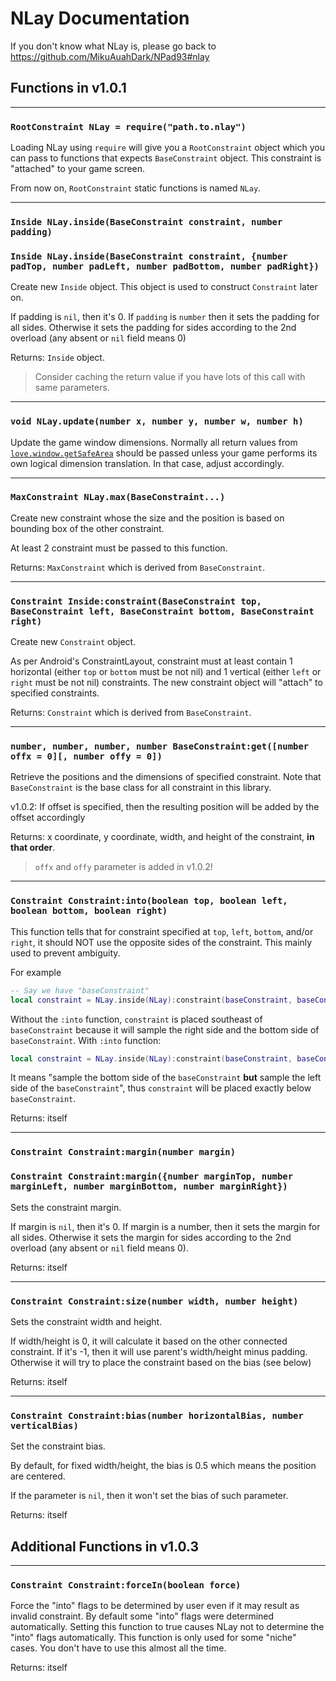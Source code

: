 NLay Documentation
=====

If you don't know what NLay is, please go back to https://github.com/MikuAuahDark/NPad93#nlay

Functions in v1.0.1
-----

************************************************

### `RootConstraint NLay = require("path.to.nlay")`

Loading NLay using `require` will give you a `RootConstraint` object which you can pass to functions that expects
`BaseConstraint` object. This constraint is "attached" to your game screen.

From now on, `RootConstraint` static functions is named `NLay`.

************************************************

### `Inside NLay.inside(BaseConstraint constraint, number padding)`

### `Inside NLay.inside(BaseConstraint constraint, {number padTop, number padLeft, number padBottom, number padRight})`

Create new `Inside` object. This object is used to construct `Constraint` later on.

If padding is `nil`, then it's 0. If `padding` is `number` then it sets the padding for all sides. Otherwise it sets the padding
for sides according to the 2nd overload (any absent or `nil` field means 0)

Returns: `Inside` object.

> Consider caching the return value if you have lots of this call with same parameters.

************************************************

### `void NLay.update(number x, number y, number w, number h)`

Update the game window dimensions. Normally all return values from [`love.window.getSafeArea`](https://love2d.org/wiki/love.window.getSafeArea) should
be passed unless your game performs its own logical dimension translation. In that case, adjust accordingly.

************************************************

### `MaxConstraint NLay.max(BaseConstraint...)`

Create new constraint whose the size and the position is based on bounding box of the other constraint.

At least 2 constraint must be passed to this function.

Returns: `MaxConstraint` which is derived from `BaseConstraint`.

************************************************

### `Constraint Inside:constraint(BaseConstraint top, BaseConstraint left, BaseConstraint bottom, BaseConstraint right)`

Create new `Constraint` object.

As per Android's ConstraintLayout, constraint must at least contain 1 horizontal (either `top` or `bottom` must be not nil) and 1 vertical (either `left`
or `right` must be not nil) constraints. The new constraint object will "attach" to specified constraints.

Returns: `Constraint` which is derived from `BaseConstraint`.

************************************************

### `number, number, number, number BaseConstraint:get([number offx = 0][, number offy = 0])`

Retrieve the positions and the dimensions of specified constraint. Note that `BaseConstraint` is the base class for all constraint in this library.

v1.0.2: If offset is specified, then the resulting position will be added by the offset accordingly

Returns: x coordinate, y coordinate, width, and height of the constraint, **in that order**.

> `offx` and `offy` parameter is added in v1.0.2!

************************************************

### `Constraint Constraint:into(boolean top, boolean left, boolean bottom, boolean right)`

This function tells that for constraint specified at `top`, `left`, `bottom`, and/or `right`, it should NOT use the opposite sides of the constraint.
This mainly used to prevent ambiguity.

For example

```lua
-- Say we have "baseConstraint"
local constraint = NLay.inside(NLay):constraint(baseConstraint, baseConstraint)
```

Without the `:into` function, `constraint` is placed southeast of `baseConstraint` because it will sample the right side and the bottom side
of `baseConstraint`. With `:into` function:

```lua
local constraint = NLay.inside(NLay):constraint(baseConstraint, baseConstraint):into(false, true)
```

It means "sample the bottom side of the `baseConstraint` **but** sample the left side of the `baseConstraint`", thus `constraint` will be placed exactly
below `baseConstraint`.

Returns: itself

************************************************

### `Constraint Constraint:margin(number margin)`

### `Constraint Constraint:margin({number marginTop, number marginLeft, number marginBottom, number marginRight})`

Sets the constraint margin.

If margin is `nil`, then it's 0. If margin is a number, then it sets the margin for all sides. Otherwise it sets the margin
for sides according to the 2nd overload (any absent or `nil` field means 0).

Returns: itself

************************************************

### `Constraint Constraint:size(number width, number height)`

Sets the constraint width and height.

If width/height is 0, it will calculate it based on the other connected constraint. If it's -1, then it will use parent's width/height minus padding.
Otherwise it will try to place the constraint based on the bias (see below)

Returns: itself

************************************************

### `Constraint Constraint:bias(number horizontalBias, number verticalBias)`

Set the constraint bias.

By default, for fixed width/height, the bias is 0.5 which means the position are centered.

If the parameter is `nil`, then it won't set the bias of such parameter.

Returns: itself

Additional Functions in v1.0.3
-----

************************************************

### `Constraint Constraint:forceIn(boolean force)`

Force the "into" flags to be determined by user even if it may result as invalid constraint. By default some
"into" flags were determined automatically. Setting this function to true causes NLay not to determine
the "into" flags automatically. This function is only used for some "niche" cases. You don't have to use this
almost all the time.

Returns: itself
